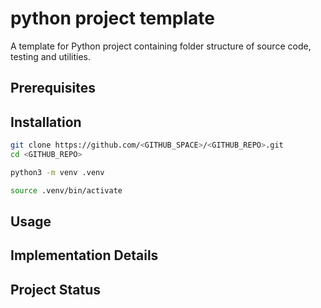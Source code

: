 # python project template
A template for Python project containing folder structure of source code, testing and utilities.

## Prerequisites

## Installation
```bash
git clone https://github.com/<GITHUB_SPACE>/<GITHUB_REPO>.git
cd <GITHUB_REPO>
```
```bash
python3 -m venv .venv
```
```bash
source .venv/bin/activate
```

## Usage

## Implementation Details

## Project Status
